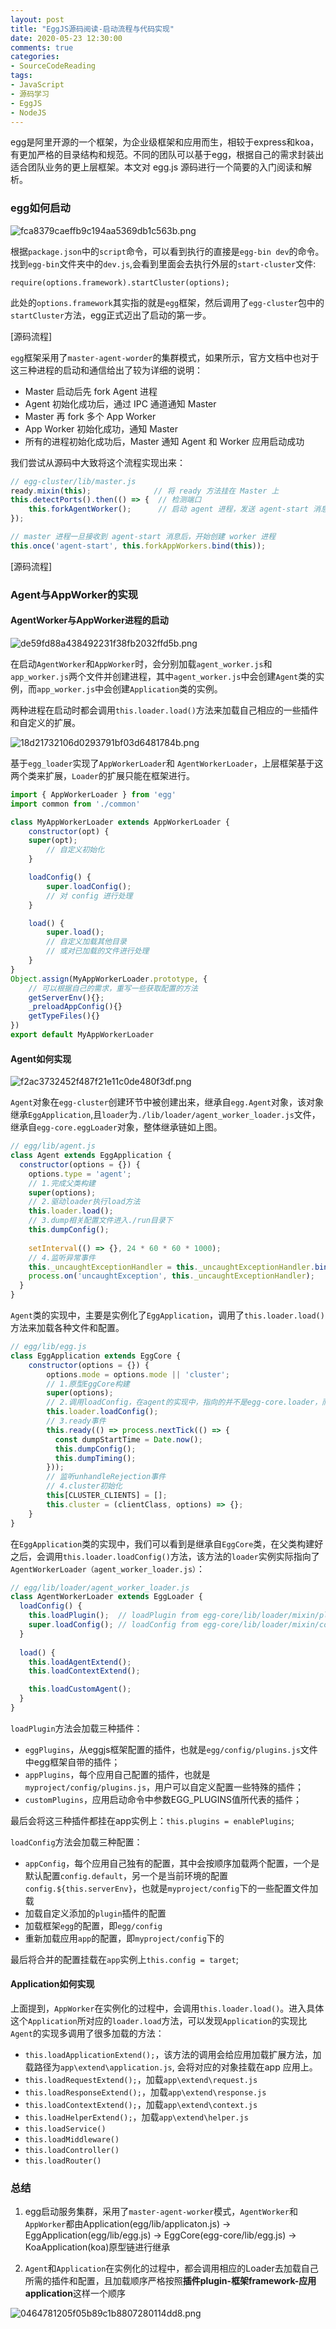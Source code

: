 ```yaml
---
layout: post
title: "EggJS源码阅读-启动流程与代码实现"
date: 2020-05-23 12:30:00
comments: true
categories: 
- SourceCodeReading
tags:
- JavaScript
- 源码学习
- EggJS
- NodeJS
---
```


egg是阿里开源的一个框架，为企业级框架和应用而生，相较于express和koa，有更加严格的目录结构和规范。不同的团队可以基于egg，根据自己的需求封装出适合团队业务的更上层框架。本文对 egg.js 源码进行一个简要的入门阅读和解析。

<!-- more -->

### egg如何启动

![fca8379caeffb9c194aa5369db1c563b.png](https://img.alicdn.com/imgextra/i4/O1CN01gbgC311e0ZRz21oLP_!!6000000003809-0-tps-1268-1002.jpg)

根据`package.json`中的`script`命令，可以看到执行的直接是`egg-bin dev`的命令。找到`egg-bin`文件夹中的`dev.js`,会看到里面会去执行外层的`start-cluster`文件:

```javasript
require(options.framework).startCluster(options);
```

此处的`options.framework`其实指的就是`egg`框架，然后调用了`egg-cluster`包中的`startCluster`方法，egg正式迈出了启动的第一步。

[源码流程]

`egg`框架采用了`master-agent-worder`的集群模式，如果所示，官方文档中也对于这三种进程的启动和通信给出了较为详细的说明：

- Master 启动后先 fork Agent 进程
- Agent 初始化成功后，通过 IPC 通道通知 Master
- Master 再 fork 多个 App Worker
- App Worker 初始化成功，通知 Master
- 所有的进程初始化成功后，Master 通知 Agent 和 Worker 应用启动成功

我们尝试从源码中大致将这个流程实现出来：

```javascript
// egg-cluster/lib/master.js
ready.mixin(this);              // 将 ready 方法挂在 Master 上
this.detectPorts().then(() => {  // 检测端口
    this.forkAgentWorker();      // 启动 agent 进程，发送 agent-start 消息给 master 进程
});

// master 进程一旦接收到 agent-start 消息后，开始创建 worker 进程
this.once('agent-start', this.forkAppWorkers.bind(this));
```

[源码流程]

### Agent与AppWorker的实现

#### AgentWorker与AppWorker进程的启动

![de59fd88a438492231f38fb2032ffd5b.png](https://img.alicdn.com/imgextra/i4/O1CN01Fyk5k31EQVsRROl7M_!!6000000000346-0-tps-1337-1029.jpg)


在启动`AgentWorker`和`AppWorker`时，会分别加载`agent_worker.js`和`app_worker.js`两个文件并创建进程，其中`agent_worker.js`中会创建`Agent`类的实例，而`app_worker.js`中会创建`Application`类的实例。

两种进程在启动时都会调用`this.loader.load()`方法来加载自己相应的一些插件和自定义的扩展。

![18d21732106d0293791bf03d6481784b.png](https://img.alicdn.com/imgextra/i1/O1CN01aX0q421ZQbtFSpqUz_!!6000000003189-0-tps-1335-716.jpg)

基于`egg_loader`实现了`AppWorkerLoader`和 `AgentWorkerLoader`，上层框架基于这两个类来扩展，`Loader`的扩展只能在框架进行。

```javascript
import { AppWorkerLoader } from 'egg'
import common from './common'

class MyAppWorkerLoader extends AppWorkerLoader {
    constructor(opt) {
    super(opt);
        // 自定义初始化
    }

    loadConfig() {
        super.loadConfig();
        // 对 config 进行处理
    }

    load() {
        super.load();
        // 自定义加载其他目录
        // 或对已加载的文件进行处理
    }
}
Object.assign(MyAppWorkerLoader.prototype, {
    // 可以根据自己的需求，重写一些获取配置的方法
    getServerEnv(){};
    _preloadAppConfig(){}
    getTypeFiles(){}
})
export default MyAppWorkerLoader
```

#### Agent如何实现

![f2ac3732452f487f21e11c0de480f3df.png](https://img.alicdn.com/imgextra/i1/O1CN01zkrj4o1OUliCxYhjc_!!6000000001709-0-tps-1093-760.jpg)

`Agent`对象在`egg-cluster`创建环节中被创建出来，继承自`egg.Agent`对象，该对象继承`EggApplication`,且`loader`为`./lib/loader/agent_worker_loader.js`文件，继承自`egg-core.eggLoader`对象，整体继承链如上图。

```javascript
// egg/lib/agent.js
class Agent extends EggApplication {
  constructor(options = {}) {
    options.type = 'agent';
    // 1.完成父类构建
    super(options);
    // 2.驱动loader执行load方法
    this.loader.load();
    // 3.dump相关配置文件进入./run目录下
    this.dumpConfig();
    
    setInterval(() => {}, 24 * 60 * 60 * 1000);
    // 4.监听异常事件
    this._uncaughtExceptionHandler = this._uncaughtExceptionHandler.bind(this);
    process.on('uncaughtException', this._uncaughtExceptionHandler);
  }
}
```

`Agent`类的实现中，主要是实例化了`EggApplication`，调用了`this.loader.load()`方法来加载各种文件和配置。

```javascript
// egg/lib/egg.js
class EggApplication extends EggCore {
    constructor(options = {}) {
        options.mode = options.mode || 'cluster';
        // 1.原型EggCore构建
        super(options);
        // 2.调用loadConfig，在agent的实现中，指向的并不是egg-core.loader，而是agent_worker_loader
        this.loader.loadConfig();
        // 3.ready事件
        this.ready(() => process.nextTick(() => {
          const dumpStartTime = Date.now();
          this.dumpConfig();
          this.dumpTiming();
        }));
        // 监听unhandleRejection事件
        // 4.cluster初始化
        this[CLUSTER_CLIENTS] = [];
        this.cluster = (clientClass, options) => {};
    }
}
```

在`EggApplication`类的实现中，我们可以看到是继承自`EggCore`类，在父类构建好之后，会调用`this.loader.loadConfig()`方法，该方法的`loader`实例实际指向了`AgentWorkerLoader（agent_worker_loader.js）`：

```javascript
// egg/lib/loader/agent_worker_loader.js
class AgentWorkerLoader extends EggLoader {
  loadConfig() {
    this.loadPlugin();  // loadPlugin from egg-core/lib/loader/mixin/plgin.js
    super.loadConfig(); // loadConfig from egg-core/lib/loader/mixin/config.js
  }
  
  load() {
    this.loadAgentExtend();
    this.loadContextExtend();

    this.loadCustomAgent();
  }
}
```

`loadPlugin`方法会加载三种插件：
- `eggPlugins`，从eggjs框架配置的插件，也就是`egg/config/plugins.js`文件中egg框架自带的插件；
- `appPlugins`，每个应用自己配置的插件，也就是`myproject/config/plugins.js`，用户可以自定义配置一些特殊的插件；
- `customPlugins`，应用启动命令中参数EGG_PLUGINS值所代表的插件；

最后会将这三种插件都挂在app实例上：`this.plugins = enablePlugins`;

`loadConfig`方法会加载三种配置：
- `appConfig`，每个应用自己独有的配置，其中会按顺序加载两个配置，一个是默认配置`config.default`，另一个是当前环境的配置`config.${this.serverEnv}`，也就是`myproject/config`下的一些配置文件加载
- 加载自定义添加的`plugin`插件的配置
- 加载框架`egg`的配置，即`egg/config`
- 重新加载应用`app`的配置，即`myproject/config`下的

最后将合并的配置挂载在`app`实例上`this.config = target`;

#### Application如何实现

上面提到，`AppWorker`在实例化的过程中，会调用`this.loader.load()`。进入具体这个`Application`所对应的`loader.load`方法，可以发现`Application`的实现比`Agent`的实现多调用了很多加载的方法：

- `this.loadApplicationExtend();`，该方法的调用会给应用加载扩展方法，加载路径为`app\extend\application.js`, 会将对应的对象挂载在app 应用上。
- `this.loadRequestExtend();`，加载`app\extend\request.js`
- `this.loadResponseExtend();`，加载`app\extend\response.js`
- `this.loadContextExtend();`，加载`app\extend\context.js`
- `this.loadHelperExtend();`，加载`app\extend\helper.js`
- `this.loadService()`
- `this.loadMiddleware()`
- `this.loadController()`
- `this.loadRouter()`

### 总结

1. egg启动服务集群，采用了`master-agent-worker`模式，`AgentWorker`和`AppWorker`都由Application(egg/lib/applicaton.js) -> EggApplication(egg/lib/egg.js) -> EggCore(egg-core/lib/egg.js) -> KoaApplication(koa)原型链进行继承

2. `Agent`和`Application`在实例化的过程中，都会调用相应的Loader去加载自己所需的插件和配置，且加载顺序严格按照**插件plugin-框架framework-应用application**这样一个顺序

![0464781205f05b89c1b8807280114dd8.png](https://img.alicdn.com/imgextra/i1/O1CN015m0LOC1ZwfcF0EBGW_!!6000000003259-2-tps-888-2235.png)
